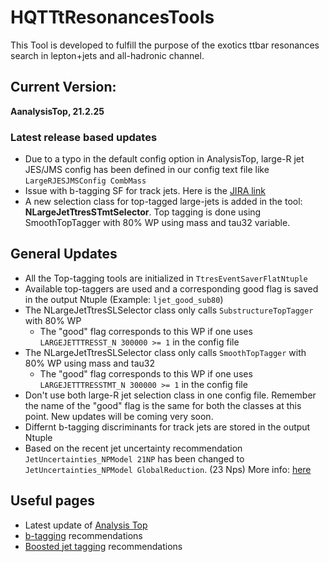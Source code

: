# HQTTtResonancesTools

This Tool is developed to fulfill the purpose of the exotics ttbar resonances search in lepton+jets and all-hadronic channel.

## Current Version:

**AanalysisTop, 21.2.25** 
### Latest release based updates
* Due to a typo in the default config option in AnalysisTop, large-R jet JES/JMS config has been defined in our config text file like `LargeRJESJMSConfig CombMass`
* Issue with b-tagging SF for track jets. Here is the [JIRA link](https://its.cern.ch/jira/browse/AFT-329)
* A new selection class for top-tagged large-jets is added in the tool: **NLargeJetTtresSTmtSelector**. Top tagging is done using SmoothTopTagger with 80% WP using mass and tau32 variable.

## General Updates

* All the Top-tagging tools are initialized in ```TtresEventSaverFlatNtuple```
* Available top-taggers are used and a corresponding good flag is saved in the output Ntuple (Example: ```ljet_good_sub80```)
* The  NLargeJetTtresSLSelector class only calls ```SubstructureTopTagger```  with 80% WP
    * The "good" flag corresponds to this WP if one uses ```LARGEJETTTRESST_N 300000 >= 1``` in the config file
* The  NLargeJetTtresSLSelector class only calls ```SmoothTopTagger```  with 80% WP using mass and tau32
    * The "good" flag corresponds to this WP if one uses ```LARGEJETTTRESSTMT_N 300000 >= 1``` in the config file
* Don't use both large-R jet selection class in one config file. Remember the name of the "good" flag is the same for both the classes at this point. New updates will be coming very soon.
* Differnt b-tagging discriminants for track jets are stored in the output Ntuple
* Based on the recent jet uncertainty recommendation ```JetUncertainties_NPModel 21NP``` has been changed to ```JetUncertainties_NPModel GlobalReduction```. (23 Nps)
More info: [here](https://twiki.cern.ch/twiki/bin/view/AtlasProtected/JetUncertaintiesRel21Moriond2018SmallR)


## Useful pages

* Latest update of [Analysis Top](https://twiki.cern.ch/twiki/bin/viewauth/AtlasProtected/AnalysisTop21)
* [b-tagging](https://twiki.cern.ch/twiki/bin/view/AtlasProtected/BTaggingBenchmarksRelease21) recommendations
* [Boosted jet tagging](https://twiki.cern.ch/twiki/bin/view/AtlasProtected/BoostedJetTaggingRecommendation2017#SmoothTopTaggerSection) recommendations
